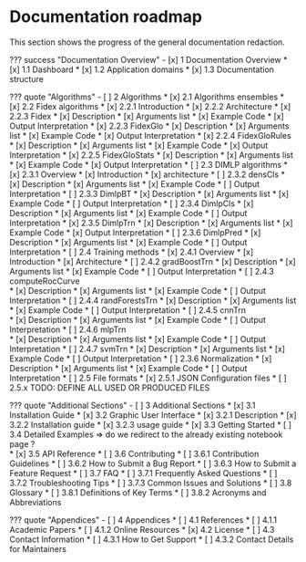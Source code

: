 # Documentation roadmap

This section shows the progress of the general documentation redaction.

??? success "Documentation Overview"
    - [x] 1 Documentation Overview
        * [x] 1.1 Dashboard
        * [x] 1.2 Application domains
        * [x] 1.3 Documentation structure

??? quote "Algorithms"
    - [ ] 2 Algorithms
        * [x] 2.1 Algorithms ensembles
        * [x] 2.2 Fidex algorithms
            * [x] 2.2.1 Introduction
            * [x] 2.2.2 Architecture
            * [x] 2.2.3 Fidex
                * [x] Description
                * [x] Arguments list
                * [x] Example Code
                * [x] Output Interpretation
            * [x] 2.2.3 FidexGlo
                * [x] Description
                * [x] Arguments list
                * [x] Example Code
                * [x] Output Interpretation
            * [x] 2.2.4 FidexGloRules
                * [x] Description
                * [x] Arguments list
                * [x] Example Code
                * [x] Output Interpretation
            * [x] 2.2.5 FidexGloStats
                * [x] Description
                * [x] Arguments list
                * [x] Example Code
                * [x] Output Interpretation
        * [ ] 2.3 DIMLP algorithms 
            * [x] 2.3.1 Overview
                * [x] Introduction
                * [x] architecture
            * [ ] 2.3.2 densCls
                * [x] Description
                * [x] Arguments list
                * [x] Example Code
                * [ ] Output Interpretation
            * [ ] 2.3.3 DimlpBT
                * [x] Description
                * [x] Arguments list
                * [x] Example Code
                * [ ] Output Interpretation
            * [ ] 2.3.4 DimlpCls
                * [x] Description
                * [x] Arguments list
                * [x] Example Code
                * [ ] Output Interpretation
            * [x] 2.3.5 DimlpTrn
                * [x] Description
                * [x] Arguments list
                * [x] Example Code
                * [x] Output Interpretation
            * [ ] 2.3.6 DimlpPred
                * [x] Description
                * [x] Arguments list
                * [x] Example Code
                * [ ] Output Interpretation
        * [ ] 2.4 Training methods
            * [x] 2.4.1 Overview
                * [x] Introduction 
                * [x] Architecture
            * [ ] 2.4.2 gradBoostTrn
                * [x] Description
                * [x] Arguments list
                * [x] Example Code
                * [ ] Output Interpretation
            * [ ] 2.4.3 computeRocCurve      
                * [x] Description
                * [x] Arguments list
                * [x] Example Code
                * [ ] Output Interpretation
            * [ ] 2.4.4 randForestsTrn
                * [x] Description
                * [x] Arguments list
                * [x] Example Code
                * [ ] Output Interpretation
            * [ ] 2.4.5 cnnTrn    
                * [x] Description
                * [x] Arguments list
                * [x] Example Code
                * [ ] Output Interpretation
            * [ ] 2.4.6 mlpTrn   
                * [x] Description
                * [x] Arguments list
                * [x] Example Code
                * [ ] Output Interpretation
            * [ ] 2.4.7 svmTrn
                * [x] Description
                * [x] Arguments list
                * [x] Example Code
                * [ ] Output Interpretation
            * [ ] 2.3.6 Normalization
                * [x] Description
                * [x] Arguments list
                * [x] Example Code
                * [ ] Output Interpretation
        * [ ] 2.5 File formats
            * [x] 2.5.1 JSON Configuration files
            * [ ] 2.5.x TODO: DEFINE ALL USED OR PRODUCED FILES

??? quote "Additional Sections"
    - [ ] 3 Additional Sections
        * [x] 3.1 Installation Guide
        * [x] 3.2 Graphic User Interface
            * [x] 3.2.1 Description
            * [x] 3.2.2 Installation guide
            * [x] 3.2.3 usage guide
        * [x] 3.3 Getting Started
        * [ ] 3.4 Detailed Examples => do we redirect to the already existing notebook page ?  
        * [x] 3.5 API Reference
        * [ ] 3.6 Contributing
            * [ ] 3.6.1 Contribution Guidelines
            * [ ] 3.6.2 How to Submit a Bug Report
            * [ ] 3.6.3 How to Submit a Feature Request
        * [ ] 3.7 FAQ
            * [ ] 3.7.1 Frequently Asked Questions
            * [ ] 3.7.2 Troubleshooting Tips
            * [ ] 3.7.3 Common Issues and Solutions
        * [ ] 3.8 Glossary
            * [ ] 3.8.1 Definitions of Key Terms
            * [ ] 3.8.2 Acronyms and Abbreviations

??? quote "Appendices"
    - [ ] 4 Appendices
        * [ ] 4.1 References
            * [ ] 4.1.1 Academic Papers
            * [ ] 4.1.2 Online Resources
        * [x] 4.2 License
        * [ ] 4.3 Contact Information
            * [ ] 4.3.1 How to Get Support
            * [ ] 4.3.2 Contact Details for Maintainers